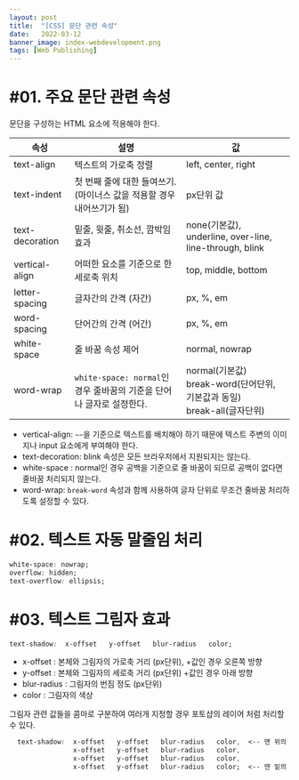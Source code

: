 ```yaml
---
layout: post
title:  "[CSS] 문단 관련 속성"
date:   2022-03-12
banner_image: index-webdevelopment.png
tags: [Web Publishing]
---
```


# #01. 주요 문단 관련 속성

문단을 구성하는 HTML 요소에 적용해야 한다.

| 속성  | 설명   | 값 |
|-----------------|--------------------------------------------------|---------------------------------------------------------------|
| text-align  | 텍스트의 가로축 정렬  | left, center, right   |
| text-indent | 첫 번째 줄에 대한 들여쓰기. (마이너스 값을 적용할 경우 내어쓰기가 됨)| px단위 값|
| text-decoration | 밑줄, 윗줄, 취소선, 깜박임 효과  | none(기본값), underline, over-line, line-through, blink  |
| vertical-align  | 어떠한 요소를 기준으로 한 세로축 위치| top, middle, bottom   |
| letter-spacing  | 글자간의 간격 (자간) | px, %, em |
| word-spacing| 단어간의 간격 (어간) | px, %, em |
| white-space | 줄 바꿈 속성 제어   | normal, nowrap|
| word-wrap   | `white-space: normal`인 경우 줄바꿈의 기준을 단어나 글자로 설정한다. | normal(기본값)<br/>break-word(단어단위, 기본값과 동일)<br/>break-all(글자단위) |

- vertical-align: `~~`을 기준으로 텍스트를 배치해야 하기 때문에 텍스트 주변의 이미지나 input 요소에게 부여해야 한다.
- text-decoration: blink 속성은 모든 브라우저에서 지원되지는 않는다.
- white-space : normal인 경우 공백을 기준으로 줄 바꿈이 되므로 공백이 없다면 줄바꿈 처리되지 않는다.
- word-wrap: `break-word` 속성과 함께 사용하여 글자 단위로 무조건 줄바꿈 처리하도록 설정할 수 있다.

# #02. 텍스트 자동 말줄임 처리

```css
white-space: nowrap;
overflow: hidden;
text-overflow: ellipsis;
```

# #03. 텍스트 그림자 효과

```css
text-shadow:  x-offset   y-offset   blur-radius   color;
```
- x-offset : 본체와 그림자의 가로축 거리 (px단위), +값인 경우 오른쪽 방향
- y-offset : 본체와 그림자의 세로축 거리 (px단위)  +값인 경우 아래 방향
- blur-radius : 그림자의 번짐 정도 (px단위)
- color : 그림자의 색상

그림자 관련 값들을 콤마로 구분하여 여러개 지정할 경우 포토샵의 레이어 처럼 처리할 수 있다.

```css
  text-shadow:  x-offset   y-offset   blur-radius   color,  <-- 맨 위의 레이어
                x-offset   y-offset   blur-radius   color,
                x-offset   y-offset   blur-radius   color,
                x-offset   y-offset   blur-radius   color;  <-- 맨 밑의 레이어
```